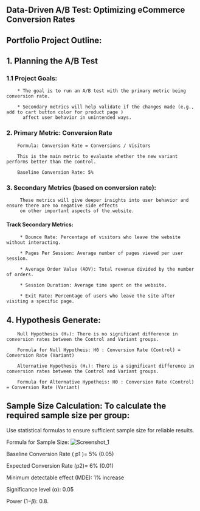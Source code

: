  ## Data-Driven A/B Test: Optimizing eCommerce Conversion Rates

 ## Portfolio Project Outline:
 
 ## 1. Planning the A/B Test
 
 ### 1.1 Project Goals:
 
        * The goal is to run an A/B test with the primary metric being conversion rate.
        
        * Secondary metrics will help validate if the changes made (e.g., add to cart button color for product page ) 
          affect user behavior in unintended ways.

 ### 2. Primary Metric: Conversion Rate
 
        Formula: Conversion Rate = Conversions / Visitors
        
        This is the main metric to evaluate whether the new variant performs better than the control.

        Baseline Conversion Rate: 5%

 ### 3. Secondary Metrics (based on conversion rate):
         These metrics will give deeper insights into user behavior and ensure there are no negative side effects 
         on other important aspects of the website.
          
   #### Track  Secondary Metrics:
  
         * Bounce Rate: Percentage of visitors who leave the website without interacting.
         
         * Pages Per Session: Average number of pages viewed per user session.
         
         * Average Order Value (AOV): Total revenue divided by the number of orders.
         
         * Session Duration: Average time spent on the website.
         
         * Exit Rate: Percentage of users who leave the site after visiting a specific page.
         

## 4. Hypothesis Generate:

        Null Hypothesis (H₀): There is no significant difference in conversion rates between the Control and Variant groups.

        Formula for Null Hypotheis: H0 : Conversion Rate (Control) = Conversion Rate (Variant)

        Alternative Hypothesis (H₁): There is a significant difference in conversion rates between the Control and Variant groups.

        Formula for Alternative Hypotheis: H0 : Conversion Rate (Control) = Conversion Rate (Variant)
        
## Sample Size Calculation:  To calculate the required sample size per group:

   Use statistical formulas to ensure sufficient sample size for reliable results.

   Formula for Sample Size:  ![Screenshot_1](https://github.com/user-attachments/assets/2e2e906e-3da8-41f0-960e-4ff00135a2f7)


   Baseline Conversion Rate ( p1 )= 5% (0.05)

   Expected Conversion Rate (p2)= 6% (0.01)

   Minimum detectable effect (MDE): 1% increase 

   Significance level (α): 0.05

   Power (1−𝛽): 0.8.
